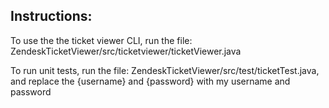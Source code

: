 ## Instructions:

To use the the ticket viewer CLI, run the file: ZendeskTicketViewer/src/ticketviewer/ticketViewer.java

To run unit tests, run the file: ZendeskTicketViewer/src/test/ticketTest.java, and replace the {username} and {password} with my username and password



